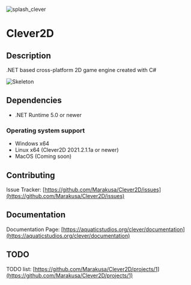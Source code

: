 ![splash_clever](https://user-images.githubusercontent.com/29477753/135967266-31c62993-e746-48b0-81e1-7eb5269522ae.png)


# Clever2D

## Description
.NET based cross-platform 2D game engine created with C#

![Skeleton](https://user-images.githubusercontent.com/29477753/136274147-a17d9c8f-4714-42fa-ac8d-5e3b9698aed0.png)

## Dependencies
- .NET Runtime 5.0 or newer

### Operating system support
- Windows x64
- Linux x64 (Clever2D 2021.2.1.1a or newer)
- MacOS (Coming soon)

## Contributing
Issue Tracker: [https://github.com/Marakusa/Clever2D/issues](https://github.com/Marakusa/Clever2D/issues)

## Documentation
Documentation Page: [https://aquaticstudios.org/clever/documentation](https://aquaticstudios.org/clever/documentation)

## TODO
TODO list: [https://github.com/Marakusa/Clever2D/projects/1](https://github.com/Marakusa/Clever2D/projects/1)

